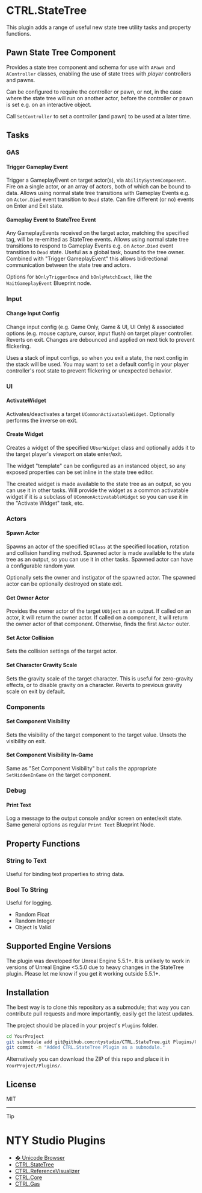 ﻿# CTRL.StateTree

This plugin adds a range of useful new state tree utility tasks and property functions.

## Pawn State Tree Component

Provides a state tree component and schema for use with `APawn` and `AController` classes, enabling the use of state trees
with *player* controllers and pawns.

Can be configured to require the controller or pawn, or not, in the case where the state tree
will run on another actor, before the controller or pawn is set e.g. on an interactive object.

Call `SetController` to set a controller (and pawn) to be used at a later time.

## Tasks

### GAS

#### Trigger Gameplay Event

Trigger a GameplayEvent on target actor(s), via `AbilitySystemComponent`. Fire on a single actor, or an array of actors,
both of which can be bound to data.
Allows using normal state tree transitions with Gameplay Events e.g. on `Actor.Died` event transition to `Dead` state.
Can fire different (or no) events on Enter and Exit state.

#### Gameplay Event to StateTree Event

Any GameplayEvents received on the target actor, matching the specified tag, will be re-emitted as StateTree events. Allows using normal state tree transitions to respond to Gameplay Events e.g. on `Actor.Died` event transition to `Dead` state.
Useful as a global task, bound to the tree owner. Combined with "Trigger GameplayEvent" this allows bidirectional communication between the state tree and actors.

Options for `bOnlyTriggerOnce` and `bOnlyMatchExact`, like the `WaitGameplayEvent` Blueprint node.

### Input

#### Change Input Config

Change input config (e.g. Game Only, Game & UI, UI Only) & associated options (e.g. mouse capture, cursor, input flush) on target player controller. Reverts on exit.
Changes are debounced and applied on next tick to prevent flickering.

Uses a stack of input configs, so when you exit a state, the next config in the stack will be used.
You may want to set a default config in your player controller's root state to prevent flickering or unexpected behavior.

### UI

#### ActivateWidget

Activates/deactivates a target `UCommonActivatableWidget`. Optionally performs the inverse on exit.

#### Create Widget

Creates a widget of the specified `UUserWidget` class and optionally adds it to the target player's
viewport on state enter/exit.

The widget "template" can be configured as an instanced object, so any exposed properties can be set inline in the state tree editor.

The created widget is made available to the state tree as an output, so you can use it in other tasks. Will provide the widget as a
common activatable widget if it is a subclass of `UCommonActivatableWidget` so you can use it in the "Activate Widget"
task, etc.

### Actors

#### Spawn Actor

Spawns an actor of the specified `UClass` at the specified location, rotation and collision handling method.
Spawned actor is made available to the state tree as an output, so you can use it in other tasks.
Spawned actor can have a configurable random yaw.

Optionally sets the owner and instigator of the spawned actor.
The spawned actor can be optionally destroyed on state exit.

#### Get Owner Actor

Provides the owner actor of the target `UObject` as an output.
If called on an actor, it will return the owner actor.
If called on a component, it will return the owner actor of that component.
Otherwise, finds the first `AActor` outer.

#### Set Actor Collision

Sets the collision settings of the target actor.

#### Set Character Gravity Scale

Sets the gravity scale of the target character. This is useful for zero-gravity effects, or to disable gravity on a character.
Reverts to previous gravity scale on exit by default.

### Components

#### Set Component Visibility

Sets the visibility of the target component to the target value. Unsets the visibility on exit.

#### Set Component Visibility In-Game

Same as "Set Component Visibility" but calls the appropriate `SetHiddenInGame` on the target component.

### Debug

#### Print Text

Log a message to the output console and/or screen on enter/exit state. Same general options as regular `Print Text` Blueprint Node.

## Property Functions

### String to Text

Useful for binding text properties to string data.

### Bool To String

Useful for logging.

* Random Float
* Random Integer
* Object Is Valid

## Supported Engine Versions

The plugin was developed for Unreal Engine 5.5.1+. It is unlikely to work in versions of Unreal Engine <5.5.0 due to heavy changes in the StateTree plugin. Please let me know if you get it working outside 5.5.1+.

## Installation

The best way is to clone this repository as a submodule; that way you can contribute
pull requests and more importantly, easily get the latest updates.
 
The project should be placed in your project's `Plugins` folder.

```bash
cd YourProject
git submodule add git@github.com:ntystudio/CTRL.StateTree.git Plugins/CTRLStateTree
git commit -m "Added CTRL.StateTree Plugin as a submodule."
```

Alternatively you can download the ZIP of this repo and place it in `YourProject/Plugins/`.

## License

MIT

----

> [!Tip] 
> # NTY Studio Plugins
>
> * [� Unicode Browser](https://github.com/ntystudio/UnicodeBrowser)
> * [CTRL.StateTree](https://github.com/ntystudio/CTRL.StateTree)
> * [CTRL.ReferenceVisualizer](https://github.com/ntystudio/CTRL.ReferenceVisualizer)
> * [CTRL.Core](https://github.com/ntystudio/CTRL.Core)
> * [CTRL.Gas](https://github.com/ntystudio/CTRL.Gas)

